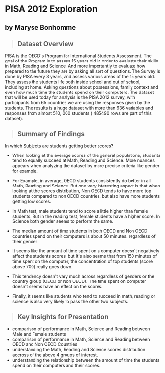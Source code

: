 # PISA 2012 Exploration
## by Maryse Bonhomme


>## Dataset Overview
PISA is the OECD's Program for International Students Assessment. The goal of the Program is to assess 15 years old in order to evaluate their skills in Math, Reading and Science. And more importantly to evaluate how prepared to the future they are by asking all sort of questions. The Survey is done by PISA every 3 years, and assess various areas of the 15 years old. They assess the students life both inside school and out of school, including at home. Asking questions about possessions, family context and even how much time the students spend on their computers.
The dataset that will be used today for analysis is the PISA 2012 survey, with participants from 65 countries.we are using the responses given by the students. The results is a huge dataset with more than 636 variables and responses from almost 510, 000 students ( 485490 rows are part of this dataset).

>## Summary of Findings
In which Subjects are students getting better scores?
* When looking at the average scores of the general populations, students tend to equally succeed at Math, Reading and Science. 
More nuances appears when analyzing the dataset by more precise criteria like gender for example.
* For Example, in average, OECD students consistently do better in all Math, Reading and Science. But one very interesting aspect is that when looking at the scores distribution, Non OECD tends to have more top students compared to non OECD countries. but also have more students getting low scores. 
* In Math test, male students tend to score a little higher than female students. But in the reading test, female students have a higher score. In Science both gender seems to perform the same.
* The median amount of time students in both OECD and Non OECD countries spend on their computers is about 50 minutes. regardless of their gender
* It seems like the amount of time spent on a computer doesn't negatively affect the students scores. but It's also seems that from 150 minutes of time spent on the computer, the concentration of top students (score above 700) really goes down. 

* This tendency doesn't vary much across regardless of genders or the country group (OECD or Non OECD). The time spent on computer doesn't seems have an effect on the scores.

* Finally, it seems like students who tend to succeed in math, reading or science is also very likely to pass the other two subjects.


>## Key Insights for Presentation
 * comparison of performance in Math, Science and Reading between Male and Female students <br>
  * comparison of performance in Math, Science and Reading between OECD and Non OECD Countries <br>
  * understanding the Math, Reading and Science scores distribution accross of the above 4 groups of interest.
  * understanding the relationship between the amount of time the students spend on their computers and their scores. 
  